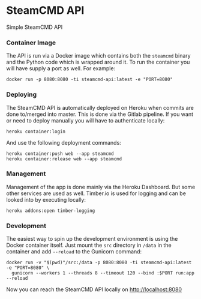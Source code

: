 # SteamCMD API

Simple SteamCMD API

### Container Image

The API is run via a Docker image which contains both the `steamcmd` binary and the Python code which is wrapped around it.
To run the container you will have supply a port as well. For example:
```
docker run -p 8080:8080 -ti steamcmd-api:latest -e "PORT=8080"
```

### Deploying

The SteamCMD API is automatically deployed on Heroku when commits are done to/merged into master. This is done via the Gitlab pipeline.
If you want or need to deploy manually you will have to authenticate locally:
```
heroku container:login
```
And use the following deployment commands:
```
heroku container:push web --app steamcmd
heroku container:release web --app steamcmd
```

### Management

Management of the app is done mainly via the Heroku Dashboard. But some other services are used as well.
Timber.io is used for logging and can be looked into by executing locally:
```
heroku addons:open timber-logging
```

### Development

The easiest way to spin up the development environment is using the Docker container itself.
Just mount the `src` directory in `/data` in the container and add `--reload` to the Gunicorn command:
```
docker run -v "$(pwd)"/src:/data -p 8080:8080 -ti steamcmd-api:latest -e "PORT=8080" \
  gunicorn --workers 1 --threads 8 --timeout 120 --bind :$PORT run:app --reload
```
Now you can reach the SteamCMD API locally on [http://localhost:8080](http://localhost:8080)
